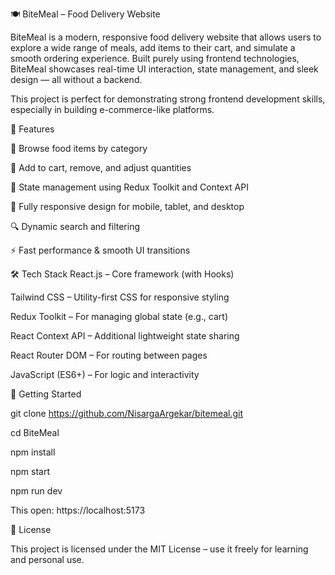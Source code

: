 🍽️ BiteMeal – Food Delivery Website 

BiteMeal is a modern, responsive food delivery website that allows users to explore a wide range of meals, add items to their cart, and simulate a smooth ordering experience. Built purely using frontend technologies, BiteMeal showcases real-time UI interaction, state management, and sleek design — all without a backend.

This project is perfect for demonstrating strong frontend development skills, especially in building e-commerce-like platforms.


🧾 Features

🍕 Browse food items by category 

🛒 Add to cart, remove, and adjust quantities

🧠 State management using Redux Toolkit and Context API

📱 Fully responsive design for mobile, tablet, and desktop

🔍 Dynamic search and filtering 

⚡ Fast performance & smooth UI transitions


🛠️ Tech Stack
React.js – Core framework (with Hooks)

Tailwind CSS – Utility-first CSS for responsive styling

Redux Toolkit – For managing global state (e.g., cart)

React Context API – Additional lightweight state sharing

React Router DOM – For routing between pages

JavaScript (ES6+) – For logic and interactivity


🚀 Getting Started

git clone https://github.com/NisargaArgekar/bitemeal.git

cd BiteMeal

npm install

npm start

npm run dev

This open: https://localhost:5173

📜 License

This project is licensed under the MIT License – use it freely for learning and personal use.


